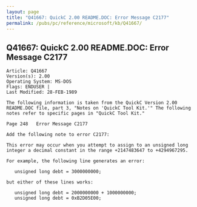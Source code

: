 ```yaml
---
layout: page
title: "Q41667: QuickC 2.00 README.DOC: Error Message C2177"
permalink: /pubs/pc/reference/microsoft/kb/Q41667/
---
```


## Q41667: QuickC 2.00 README.DOC: Error Message C2177

	Article: Q41667
	Version(s): 2.00
	Operating System: MS-DOS
	Flags: ENDUSER |
	Last Modified: 28-FEB-1989
	
	The following information is taken from the QuickC Version 2.00
	README.DOC file, part 3, "Notes on 'QuickC Tool Kit.'" The following
	notes refer to specific pages in "QuickC Tool Kit."
	
	Page 248   Error Message C2177
	
	Add the following note to error C2177:
	
	This error may occur when you attempt to assign to an unsigned long
	integer a decimal constant in the range +2147483647 to +4294967295.
	
	For example, the following line generates an error:
	
	   unsigned long debt = 3000000000;
	
	but either of these lines works:
	
	   unsigned long debt = 2000000000 + 1000000000;
	   unsigned long debt = 0xB2D05E00;
